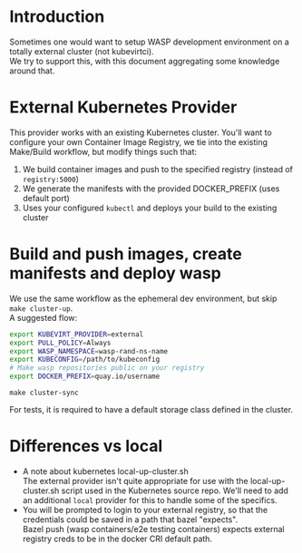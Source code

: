 # Introduction
Sometimes one would want to setup WASP development environment on a totally external cluster (not kubevirtci).  
We try to support this, with this document aggregating some knowledge around that.

# External Kubernetes Provider

This provider works with an existing Kubernetes cluster.  You'll want to configure your own
Container Image Registry, we tie into the existing Make/Build workflow, but modify things
such that:
1. We build container images and push to the specified registry (instead of `registry:5000`)
2. We generate the manifests with the provided DOCKER_PREFIX (uses default port)
3. Uses your configured `kubectl` and deploys your build to the existing cluster

# Build and push images, create manifests and deploy wasp

We use the same workflow as the ephemeral dev environment, but skip `make cluster-up`.  
A suggested flow:

```bash
export KUBEVIRT_PROVIDER=external
export PULL_POLICY=Always
export WASP_NAMESPACE=wasp-rand-ns-name
export KUBECONFIG=/path/to/kubeconfig
# Make wasp repositories public on your registry
export DOCKER_PREFIX=quay.io/username
```

`make cluster-sync`

For tests, it is required to have a default storage class defined in the cluster.

# Differences vs local
- A note about kubernetes local-up-cluster.sh  
  The external provider isn't quite appropriate for use with the local-up-cluster.sh script used
  in the Kubernetes source repo.  We'll need to add an additional `local` provider for this to
  handle some of the specifics.
- You will be prompted to login to your external registry,
  so that the credentials could be saved in a path that bazel "expects".  
  Bazel push (wasp containers/e2e testing containers) expects external registry creds to be in the docker CRI default path.
